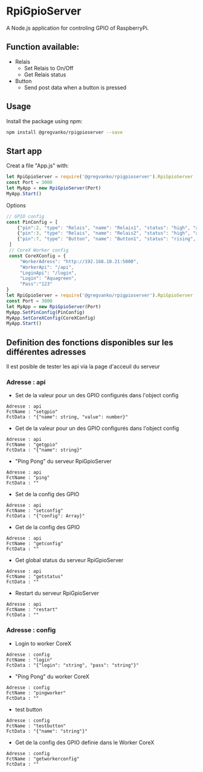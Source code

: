 # RpiGpioServer
A Node.js application for controling GPIO of RaspberryPi.

## Function available:
* Relais
    * Set Relais to On/Off
    * Get Relais status
* Button
    * Send post data when a button is pressed

## Usage
Install the package using npm:
```bash
npm install @gregvanko/rpigpioserver --save
```

## Start app
Creat a file "App.js" with:
```js
let RpiGpioServer = require('@gregvanko/rpigpioserver').RpiGpioServer
const Port = 3000
let MyApp = new RpiGpioServer(Port)
MyApp.Start()
```
Options
```js
// GPIO config
const PinConfig = [
    {"pin":2, "type": "Relais", "name": "Relais1", "status": "high", "activeLow" : true, "TimeOut": 10},
    {"pin":3, "type": "Relais", "name": "Relais2", "status": "high", "activeLow" : true, "TimeOut": 10},
    {"pin":7, "type": "Button", "name": "Button1", "status": "rising", "debounceTimeout" : 500}
 ]
 // CoreX Worker config
 const CoreXConfig = {
     "WorkerAdress": "http://192.168.10.21:5000",
     "WorkerApi": "/api",
     "LoginApi": "/login",
     "Login": "Aquagreen",
     "Pass":"123"
}
let RpiGpioServer = require('@gregvanko/rpigpioserver').RpiGpioServer
const Port = 3000
let MyApp = new RpiGpioServer(Port)
MyApp.SetPinConfig(PinConfig)
MyApp.SetCoreXConfig(CoreXConfig)
MyApp.Start()
```
## Definition des fonctions disponibles sur les différentes adresses
Il est posible de tester les api via la page d'acceuil du serveur
### Adresse : api
* Set de la valeur pour un des GPIO configurés dans l'object config
```
Adresse : api
FctName : "setgpio"
FctData : "{"name": string, "value": number}"
```

* Get de la valeur pour un des GPIO configurés dans l'object config
```
Adresse : api
FctName : "getgpio"
FctData : "{"name": string}"
```

* "Ping Pong" du serveur RpiGpioServer 
```
Adresse : api
FctName : "ping"
FctData : ""
```

* Set de la config des GPIO
```
Adresse : api
FctName : "setconfig"
FctData : "{"config": Array}"
```

* Get de la config des GPIO
```
Adresse : api
FctName : "getconfig"
FctData : ""
```

* Get global status du serveur RpiGpioServer 
```
Adresse : api
FctName : "getstatus"
FctData : ""
```

* Restart du serveur RpiGpioServer 
```
Adresse : api
FctName : "restart"
FctData : ""
```

### Adresse : config
* Login to worker CoreX
```
Adresse : config
FctName : "login"
FctData : "{"login": "string", "pass": "string"}"
```

* "Ping Pong" du worker CoreX
```
Adresse : config
FctName : "pingworker"
FctData : ""
```

* test button
```
Adresse : config
FctName : "testbutton"
FctData : "{"name": "string"}"
```

* Get de la config des GPIO definie dans le Worker CoreX
```
Adresse : config
FctName : "getworkerconfig"
FctData : ""
```